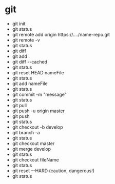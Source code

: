 # git

- git init
- git status
- git remote add origin https://..../name-repo.git
- git remote -v
- git status
- git diff
- git add .
- git diff --cached
- git status
- git reset HEAD nameFile
- git status
- git add nameFile
- git status
- git commit -m "message"
- git status
- git pull
- git push -u origin master
- git push
- git status
- git checkout -b develop
- git branch -a
- git status
- git checkout master
- git merge develop
- git status
- git checkout fileName
- git status
- git reset --HARD (caution, dangerous!)
- git status
